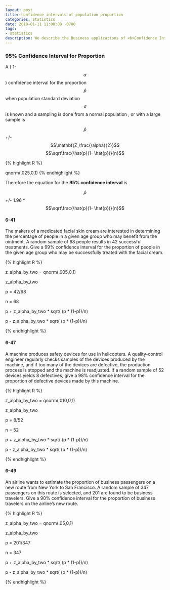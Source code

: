 ```yaml
---
layout: post
title: confidence intervals of population proportion
categories: Statistics
date: 2018-01-11 11:00:00 -0700
tags:
- statistics
description: We describe the Business applications of <b>Confidence Intervals proportion</b>  here...
---
```


### 95% Confidence Interval for **Proportion**   

A ( 1-  $$\alpha$$  ) confidence interval for the proportion $$\hat{p}$$ when population standard deviation $$\sigma$$ is known and a sampling is done from a normal population , or with a large sample is    

 $$\hat{p}$$  +/-  $$\mathbf{Z_\frac{\alpha}{2}}$$ $$\sqrt\frac{\hat{p}(1- \hat{p})}{n}$$ 
 

{% highlight R %}

qnorm(.025,0,1)
{% endhighlight %}

Therefore the equation for the **95% confidence interval** is    

$$\hat{p}$$  +/-  1.96 * $$\sqrt\frac{\hat{p}(1- \hat{p})}{n}$$ 

#### 6–41 

The makers of a medicated facial skin cream are interested in determining
the percentage of people in a given age group who may benefit from the ointment.
A random sample of 68 people results in 42 successful treatments. Give a 99%
confidence interval for the proportion of people in the given age group who may be
successfully treated with the facial cream.

{% highlight R %}

z_alpha_by_two = qnorm(.005,0,1)

z_alpha_by_two

p = 42/68

n = 68

p + z_alpha_by_two * sqrt( (p * (1-p))/n)

p - z_alpha_by_two * sqrt( (p * (1-p))/n)


{% endhighlight %}

#### 6-47 

A machine produces safety devices for use in helicopters. A quality-control
engineer regularly checks samples of the devices produced by the machine, and if too
many of the devices are defective, the production process is stopped and the machine
is readjusted. If a random sample of 52 devices yields 8 defectives, give a 98% confidence
interval for the proportion of defective devices made by this machine.

{% highlight R %}

z_alpha_by_two = qnorm(.010,0,1)

z_alpha_by_two

p = 8/52

n = 52

p + z_alpha_by_two * sqrt( (p * (1-p))/n)

p - z_alpha_by_two * sqrt( (p * (1-p))/n)


{% endhighlight %}


#### 6–49

An airline wants to estimate the proportion of business passengers on a new
route from New York to San Francisco. A random sample of 347 passengers on this
route is selected, and 201 are found to be business travelers. Give a 90% confidence
interval for the proportion of business travelers on the airline’s new route.


{% highlight R %}

z_alpha_by_two = qnorm(.05,0,1)

z_alpha_by_two

p = 201/347

n = 347

p + z_alpha_by_two * sqrt( (p * (1-p))/n)

p - z_alpha_by_two * sqrt( (p * (1-p))/n)


{% endhighlight %}

